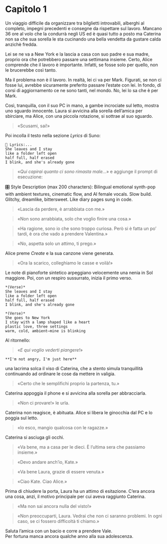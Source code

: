 # Capitolo 1 

 Un viaggio difficile da organizzare tra bilglietti introvabili, alberghi al completo,  impegni precedenti e consegne da rispettare sul lavoro. Mancano 36 ore al volo che la condurrà negli US ed  è quasi tutto a posto ma Caterina non  sa che sua sorella le sta cucinando  una bella vendetta da gustare calda anzichè fredda. 

Lei se ne va a New York e la lascia a casa con suo padre e sua madre, proprio ora che potrebbero passare una settimana insieme. Certo, Alice comprende che il lavoro è importante. Infatti, se fosse solo per quello, non le brucerebbe così tanto.

Ma il problema non è il lavoro. In realtà, lei ci va per Mark. Figurati, se non ci fosse lui, avrebbe sicuramente preferito passare l’estate con lei. In fondo, di corsi di aggiornamento ce ne sono tanti, nel mondo. No, lei lo sa che è per Mark.

Così, tranquilla, con il suo PC in mano, a gambe incrociate sul letto, mostra uno sguardo innocente. Laura si avvicina alla sorella dell’amica per sbirciare, ma Alice, con una piccola rotazione, si sottrae al suo sguardo.

> «Scusami, sai!»

Poi incolla il testo nella sezione *Lyrics* di Suno:
```
🎤 Lyrics:...
She leaves and I stay
like a folder left open
half full, half erased
I blink, and she's already gone
```
> «*Qui capirai quanto ci sono rimasta male...*»
e aggiunge il prompt di esecuzione:

🎛 Style Description (max 200 characters):
Bilingual emotional synth-pop with ambient textures, cinematic flow, and AI female vocals. Slow build. Glitchy, dreamlike, bittersweet. Like diary pages sung in code.


> «Lascia da perdere, è arrabbiata con me.»

> «Non sono arrabbiata, solo che voglio finire una cosa.»

> «Ha ragione, sono io che sono troppo curiosa. Però si è fatta un po’ tardi, è ora che vado a prendere Valentina.»

> «No, aspetta solo un attimo, ti prego.»

Alice preme *Create* e la sua canzone viene generata.

> «Ora la scarico, colleghiamo le casse e voilà!»

Le note di pianoforte sintetico arpeggiano velocemente una nenia in Sol maggiore. Poi, con un respiro sussurrato, inizia il primo verso.

```
*(Verse)*  
She leaves and I stay  
like a folder left open  
half full, half erased  
I blink, and she's already gone  

*(Verse)*  
She goes to New York  
I stay with a lamp shaped like a heart  
plastic love, three settings  
warm, cold, ambient—mine is blinking  
```

Al ritornello:
> «*E qui voglio vederti piangere!*»
```
**I'm not angry, I'm just here**
```

una lacrima solca il viso di Caterina, che a stento simula tranquillità continuando ad ordinare le cose da mettere in valigia.

> «Certo che le semplifichi proprio la partenza, tu.»

Caterina appoggia il phone e si avvicina alla sorella per abbracciarla.

> «Non ci provare!» le urla.

Caterina non reagisce, è abituata. Alice si libera le ginocchia dal PC e lo poggia sul letto.

> «Io esco, mangio qualcosa con le ragazze.»

Caterina si asciuga gli occhi.

> «Va bene, ma a casa per le dieci. È l’ultima sera che passiamo insieme.»

> «Devo andare anch’io, Kate.»

> «Va bene Laura, grazie di essere venuta.»

> «Ciao Kate. Ciao Alice.»

Prima di chiudere la porta, Laura ha un attimo di esitazione. C’era ancora una cosa, anzi, il motivo principale per cui aveva raggiunto Caterina.

> «Ma non sai ancora nulla del visto!»

> «Non preoccuparti, Laura. Vedrai che non ci saranno problemi. In ogni caso, se ci fossero difficoltà ti chiamo.»

Saluta l’amica con un bacio e corre a prendere Vale.  
Per fortuna manca ancora qualche anno alla sua adolescenza.
